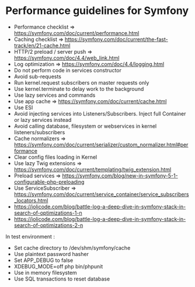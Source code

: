 # Performance guidelines for Symfony

- Performance checklist => https://symfony.com/doc/current/performance.html
- Caching checklist => https://symfony.com/doc/current/the-fast-track/en/21-cache.html
- HTTP/2 preload / server push => https://symfony.com/doc/4.4/web_link.html
- Log optimization => https://symfony.com/doc/4.4/logging.html
- Do not perform code in services constructor
- Avoid sub-requests
- Run kernel.request subscribers on master requests only
- Use kernel.terminate to delay work to the background
- Use lazy services and commands
- Use app cache => https://symfony.com/doc/current/cache.html
- Use ESI
- Avoid injecting services into Listeners/Subscribers. Inject full Container or lazy services instead
- Avoid calling database, filesystem or webservices in kernel listeners/subscribers
- Cache normalizers => https://symfony.com/doc/current/serializer/custom_normalizer.html#performance
- Clear config files loading in Kernel
- Use lazy Twig extensions => https://symfony.com/doc/current/templating/twig_extension.html
- Preload services => https://symfony.com/blog/new-in-symfony-5-1-configurable-php-preloading
- Use ServiceSubscriber => https://symfony.com/doc/current/service_container/service_subscribers_locators.html
- https://jolicode.com/blog/battle-log-a-deep-dive-in-symfony-stack-in-search-of-optimizations-1-n
- https://jolicode.com/blog/battle-log-a-deep-dive-in-symfony-stack-in-search-of-optimizations-2-n

In test environment :
- Set cache directory to /dev/shm/symfony/cache
- Use plaintext password hasher
- Set APP_DEBUG to false
- XDEBUG_MODE=off php bin/phpunit
- Use in memory filesystem
- Use SQL transactions to reset database

